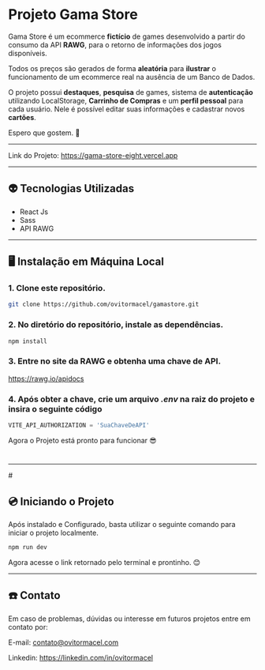 # Projeto Gama Store

Gama Store é um ecommerce **fictício** de games desenvolvido a partir do consumo da API **RAWG**, para o retorno de informações dos jogos disponíveis.

Todos os preços são gerados de forma **aleatória** para **ilustrar** o funcionamento de um ecommerce real na ausência de um Banco de Dados.

O projeto possui **destaques**, **pesquisa** de games, sistema de **autenticação** utilizando LocalStorage, **Carrinho de Compras** e um **perfil pessoal** para cada usuário. Nele é possível editar suas informações e cadastrar novos **cartões**.

Espero que gostem. 🌹

<hr/>

Link do Projeto:
<https://gama-store-eight.vercel.app>

<hr/> 

## 👽 Tecnologias Utilizadas

* React Js
* Sass
* API RAWG

<hr>

## 🖥 Instalação em Máquina Local
### 1. Clone este repositório.

~~~bash
git clone https://github.com/ovitormacel/gamastore.git
~~~

### 2. No diretório do repositório, instale as dependências.

~~~bash
npm install
~~~

### 3. Entre no site da RAWG e obtenha uma chave de API.
<https://rawg.io/apidocs>

### 4. Após obter a chave, crie um arquivo *.env* na raiz do projeto e insira o seguinte código

~~~javascript
VITE_API_AUTHORIZATION = 'SuaChaveDeAPI'
~~~

Agora o Projeto está pronto para funcionar 😎

# 
<hr>
# 

## 💿 Iniciando o Projeto

Após instalado e Configurado, basta utilizar o seguinte comando para iniciar o projeto localmente.

~~~bash
npm run dev
~~~

Agora acesse o link retornado pelo terminal e prontinho. 😊

<hr>


## ☎️ Contato

Em caso de problemas, dúvidas ou interesse em futuros projetos entre em contato por:

E-mail: contato@ovitormacel.com

Linkedin: <https://linkedin.com/in/ovitormacel>